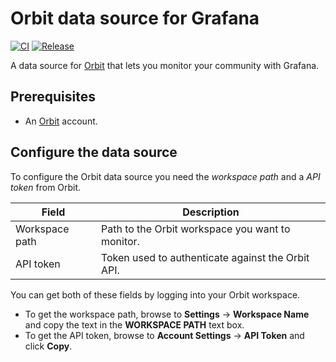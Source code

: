 # Orbit data source for Grafana

[![CI](https://github.com/grafana/orbit-datasource/actions/workflows/ci.yml/badge.svg)](https://github.com/grafana/orbit-datasource/actions/workflows/ci.yml)
[![Release](https://github.com/grafana/orbit-datasource/actions/workflows/release.yml/badge.svg)](https://github.com/grafana/orbit-datasource/actions/workflows/release.yml)

A data source for [Orbit](https://orbit.love) that lets you monitor your community with Grafana.

## Prerequisites

- An [Orbit](https://orbit.love) account.

## Configure the data source

To configure the Orbit data source you need the _workspace path_ and a _API token_ from Orbit.

| Field          | Description                                       |
|----------------|---------------------------------------------------|
| Workspace path | Path to the Orbit workspace you want to monitor.  |
| API token      | Token used to authenticate against the Orbit API. |

You can get both of these fields by logging into your Orbit workspace.

- To get the workspace path, browse to **Settings** -> **Workspace Name** and copy the text in the **WORKSPACE PATH** text box.
- To get the API token, browse to **Account Settings** -> **API Token** and click **Copy**.

